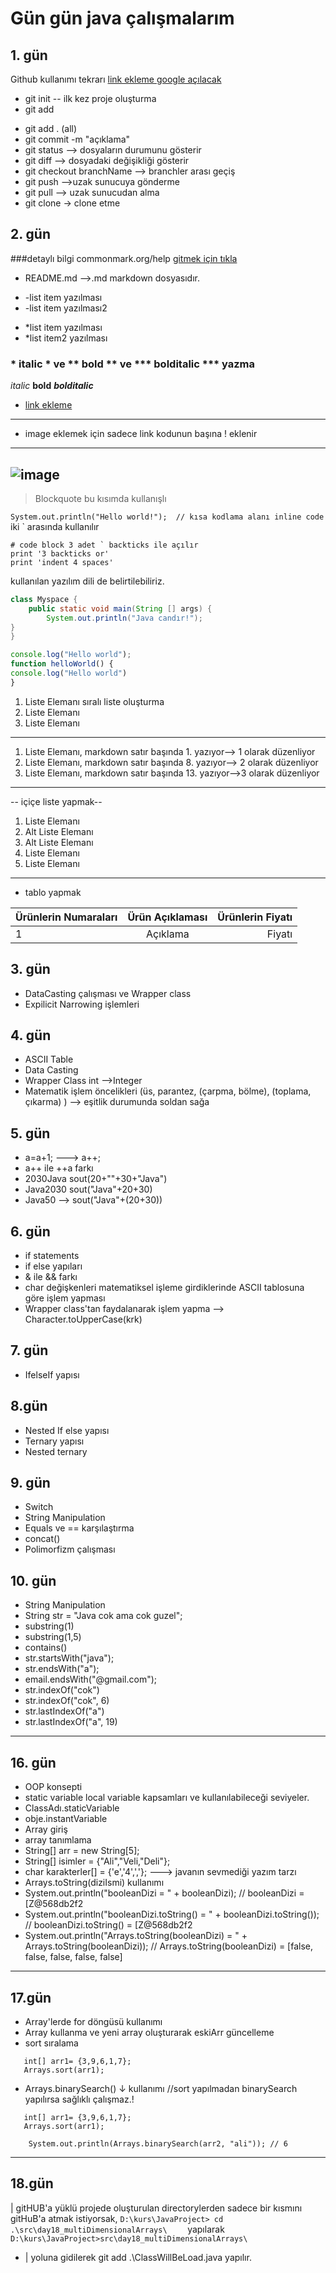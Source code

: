 # Gün gün java çalışmalarım 
## 1. gün
Github kullanımı tekrarı
[link ekleme google açılacak](http:/google.com)
* git init -- ilk kez proje oluşturma
* git add <file>
- git add . (all)
- git commit -m "açıklama"
- git status       --> dosyaların durumunu gösterir
- git diff        --> dosyadaki değişikliği gösterir
- git checkout branchName  --> branchler arası geçiş
- git push  -->uzak sunucuya gönderme
- git pull   --> uzak sunucudan alma
- git clone   -> clone etme

## 2. gün
###detaylı bilgi commonmark.org/help
[gitmek için tıkla](https://commonmark.org/help)
* README.md -->.md markdown dosyasıdır.
- -list item yazılması
- -list item yazılması2
* *list item yazılması
* *list item2 yazılması
### * italic *      ve   ** bold **     ve      *** bolditalic *** yazma
*italic*  **bold**  ***bolditalic***
- [link ekleme](https://www.github.com/kkocaturk)
***
- image eklemek için sadece link kodunun başına ! eklenir
----------------------
![image](https://fastly.picsum.photos/id/9/5000/3269.jpg?hmac=cZKbaLeduq7rNB8X-bigYO8bvPIWtT-mh8GRXtU3vPc)
----------------

> Blockquote 
> bu kısımda kullanışlı

`System.out.println("Hello world!");  // kısa kodlama alanı inline code ` iki ` arasında kullanılır  


```
# code block 3 adet ` backticks ile açılır
print '3 backticks or'
print 'indent 4 spaces'
```
kullanılan yazılım dili de belirtilebiliriz.

```java
class Myspace {
    public static void main(String [] args) {
        System.out.println("Java candır!");
}
}
```

```javascript
console.log("Hello world");
function helloWorld() {
console.log("Hello world")
}
```
1. Liste Elemanı sıralı liste oluşturma
2. Liste Elemanı
3. Liste Elemanı
---
1. Liste Elemanı, markdown satır başında 1. yazıyor--> 1 olarak düzenliyor
8. Liste Elemanı, markdown satır başında 8. yazıyor--> 2 olarak düzenliyor
13. Liste Elemanı, markdown satır başında 13. yazıyor-->3 olarak düzenliyor
--- 
-- içiçe liste yapmak--
1. Liste Elemanı
1. Alt Liste Elemanı
2. Alt Liste Elemanı
2. Liste Elemanı
3. Liste Elemanı
---
- tablo yapmak

| Ürünlerin Numaraları| Ürün Açıklaması| Ürünlerin Fiyatı|
| :--- | :---: | ---: |
| 1 | Açıklama | Fiyatı |

## 3. gün
- DataCasting çalışması ve Wrapper class
- Expilicit Narrowing işlemleri
## 4. gün
- ASCII Table
- Data Casting
- Wrapper Class int -->Integer
- Matematik işlem öncelikleri (üs, parantez, (çarpma, bölme), (toplama, çıkarma) ) --> eşitlik durumunda soldan sağa

## 5. gün
- a=a+1; ---> a++; 
- a++ ile ++a farkı
- 2030Java sout(20+""+30+"Java")
- Java2030 sout("Java"+20+30)
- Java50 --> sout("Java"+(20+30))

## 6. gün
- if statements
- if else  yapıları
- & ile && farkı
- char değişkenleri matematiksel işleme girdiklerinde ASCII tablosuna göre işlem yapması
- Wrapper class'tan faydalanarak işlem yapma --> Character.toUpperCase(krk)

## 7. gün
- IfelseIf yapısı

## 8.gün
- Nested If else yapısı 
- Ternary yapısı
- Nested ternary 

## 9. gün 
- Switch 
- String Manipulation
- Equals ve == karşılaştırma 
- concat()
- Polimorfizm çalışması

## 10. gün
- String Manipulation
- String str = "Java cok ama cok guzel";
- substring(1)   
- substring(1,5)
- contains()
- str.startsWith("java");
- str.endsWith("a");
- email.endsWith("@gmail.com");
- str.indexOf("cok")
- str.indexOf("cok", 6)
- str.lastIndexOf("a")
- str.lastIndexOf("a", 19)
---
## 16. gün
- OOP konsepti 
- static variable local variable kapsamları ve kullanılabileceği seviyeler.
- ClassAdı.staticVariable
- obje.instantVariable
- Array giriş
- array tanımlama 
- String[] arr = new String[5];
- String[] isimler = {"Ali","Veli,"Deli"};
- char karakterler[] = {'e','4',','}; ---> javanın sevmediği yazım tarzı
-  Arrays.toString(diziIsmi) kullanımı
-  System.out.println("booleanDizi = " + booleanDizi); // booleanDizi = [Z@568db2f2
-  System.out.println("booleanDizi.toString() = " + booleanDizi.toString()); // booleanDizi.toString() = [Z@568db2f2
-  System.out.println("Arrays.toString(booleanDizi) = " + Arrays.toString(booleanDizi)); // Arrays.toString(booleanDizi) = [false, false, false, false, false]
---

## 17.gün
- Array'lerde for döngüsü kullanımı
- Array kullanma ve yeni array oluşturarak eskiArr güncelleme
- sort sıralama
```
   int[] arr1= {3,9,6,1,7};
   Arrays.sort(arr1);
```
- Arrays.binarySearch() ↓ kullanımı //sort yapılmadan binarySearch yapılırsa sağlıklı çalışmaz.!
```
   int[] arr1= {3,9,6,1,7};
   Arrays.sort(arr1);
    
    System.out.println(Arrays.binarySearch(arr2, "ali")); // 6  
```
---

## 18.gün

|  gitHUB'a yüklü projede oluşturulan directorylerden sadece bir kısmını gitHuB'a atmak istiyorsak,
  ` D:\kurs\JavaProject> cd .\src\day18_multiDimensionalArrays\     `
yapılarak
`D:\kurs\JavaProject>src\day18_multiDimensionalArrays\ `
- | yoluna gidilerek git add .\ClassWillBeLoad.java yapılır. 


